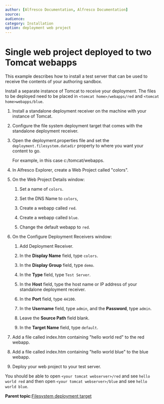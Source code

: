 ```yaml
---
author: [Alfresco Documentation, Alfresco Documentation]
source: 
audience: 
category: Installation
option: deployment web project
---
```


# Single web project deployed to two Tomcat webapps

This example describes how to install a test server that can be used to receive the contents of your authoring sandbox.

Install a separate instance of Tomcat to receive your deployment. The files to be deployed need to be placed in `<tomcat home>/webapps/red` and `<tomcat home>webapps/blue`.

1.  Install a standalone deployment receiver on the machine with your instance of Tomcat.

2.  Configure the file system deployment target that comes with the standalone deployment receiver.

3.  Open the deployment.properties file and set the `deployment.filesystem.datadir` property to where you want your content to go.

    For example, in this case c:/tomcat/webapps.

4.  In Alfresco Explorer, create a Web Project called "colors".

5.  On the Web Project Details window:

    1.  Set a name of `colors`.

    2.  Set the DNS Name to `colors`,

    3.  Create a webapp called `red`.

    4.  Create a webapp called `blue`.

    5.  Change the default webapp to `red`.

6.  On the Configure Deployment Receivers window:

    1.  Add Deployment Receiver.

    2.  In the **Display Name** field, type `colors`.

    3.  In the **Display Group** field, type `demo`.

    4.  In the **Type** field, type `Test Server`.

    5.  In the **Host** field, type the host name or IP address of your standalone deployment receiver.

    6.  In the **Port** field, type `44100`.

    7.  In the **Username** field, type `admin`, and the **Password**, type `admin`.

    8.  Leave the **Source Path** field blank.

    9.  In the **Target Name** field, type `default`.

7.  Add a file called index.htm containing "hello world red" to the red webapp.

8.  Add a file called index.htm containing "hello world blue" to the blue webapp.

9.  Deploy your web project to your test server.


You should be able to open `<your tomcat webserver>/red` and see `hello world red` and then open `<your tomcat webserver>/blue` and see `hello world blue`.

**Parent topic:**[Filesystem deployment target](../concepts/wcm-targets-filesystem.md)

